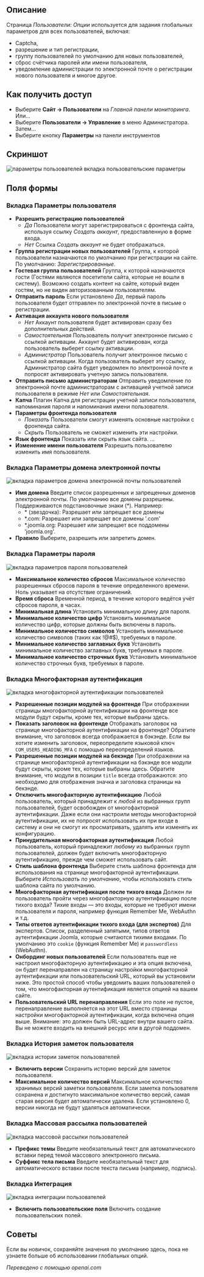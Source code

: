 <!-- Filename: Help4.x:Users:_Options / Display title: Пользователи: Настройки  -->

## Описание

Страница *Пользователи: Опции* используется для задания глобальных параметров для всех пользователей, включая:

- Captcha,
- разрешение и тип регистрации,
- группу пользователей по умолчанию для новых пользователей,
- сброс счётчика паролей или имени пользователя,
- уведомление администрации по электронной почте о регистрации нового пользователя и многое другое.

## Как получить доступ

* Выберите **Сайт → Пользователи** на *Главной панели мониторинга*. Или...
* Выберите **Пользователи → Управление** в меню Администратора. Затем...
* Выберите кнопку **Параметры** на панели инструментов

## Скриншот

![параметры пользователей вкладка пользовательские параметры](../../../ru/images/users/users-options-user-options-tab.png)

## Поля формы

### Вкладка Параметры пользователя

- **Разрешить регистрацию пользователей**
  - *Да* Пользователи могут зарегистрироваться с фронтенда сайта, используя
    ссылку *Создать аккаунт*, предоставленную в форме входа.
  - *Нет* Ссылка *Создать аккаунт* не будет отображаться.
- **Группа регистрации новых пользователей** Группа, к которой пользователи назначаются по умолчанию при регистрации на сайте. По умолчанию: *Зарегистрированные*.
- **Гостевая группа пользователей** Группа, к которой назначаются гости (Гостями
  являются посетители сайта, которые не вошли в систему). Возможно
  создать контент на сайте, который виден гостям, но не виден
  авторизованным пользователям.
- **Отправить пароль** Если установлено *Да*, первый пароль пользователя будет
  отправлен по электронной почте в письме о регистрации.
- **Активация аккаунта нового пользователя**
  - *Нет* Аккаунт пользователя будет активирован сразу без дополнительных действий.
  - *Самостоятельная* Пользователь получит электронное письмо с ссылкой активации. Аккаунт будет активирован, когда пользователь выберет ссылку активации.
  - *Администратор* Пользователь получит электронное письмо с ссылкой активации. Когда пользователь выберет эту ссылку, Администратор сайта будет уведомлен по электронной почте и попросят активировать учетную запись пользователя.
- **Отправить письмо администраторам** Отправить уведомление по электронной почте
  администраторам с активацией учетной записи пользователя в режиме *Нет* или *Самостоятельная*.
- **Капча** Плагин Капча для регистрации учетной записи пользователя, напоминания
  пароля и напоминания имени пользователя.
- **Параметры фронтенда пользователя**
  - *Показать* Пользователи смогут изменять основные настройки с фронтенда сайта.
  - *Скрыть* Пользователь не сможет изменить эти настройки.
- **Язык фронтенда** Показать или скрыть язык сайта. ...
- **Изменение имени пользователя** Разрешить пользователю изменить имя пользователя.

### Вкладка Параметры домена электронной почты

![вкладка параметров домена электронной почты пользователей ](../../../ru/images/users/users-options-email-domain-options-tab.png)

- **Имя домена** Введите список разрешенных и запрещенных доменов электронной почты.
  По умолчанию все домены разрешены. Поддерживаются подстановочные знаки (\*). Например:
  - \* (звездочка): Разрешает или запрещает все домены
  - \*.com: Разрешает или запрещает все домены '.com'
  - \*.joomla.org: Разрешает или запрещает все поддомены 'joomla.org'.
- **Правило** Выберите, разрешить или запретить домен.

### Вкладка Параметры пароля

![вкладка параметров пароля пользователей ](../../../ru/images/users/users-options-password-options-tab.png)

- **Максимальное количество сбросов** Максимальное количество разрешенных
  сбросов пароля в течение определенного времени. Ноль указывает на отсутствие ограничений.
- **Время сброса** Временной период, в течение которого ведётся учёт сбросов пароля, в часах.
- **Минимальная длина** Установить минимальную длину для пароля.
- **Минимальное количество цифр** Установить минимальное количество цифр, которые должны
  быть включены в пароль.
- **Минимальное количество символов** Установить минимальное количество символов (таких как !@#\$),
  требуемых в пароле.
- **Минимальное количество заглавных букв** Установить минимальное количество заглавных
  букв, требуемых в пароле.
- **Минимальное количество строчных букв** Установить минимальное количество строчных
  букв, требуемых в пароле.

### Вкладка Многофакторная аутентификация

![вкладка многофакторной аутентификации пользователей ](../../../ru/images/users/users-options-multi-factor-authentication-tab.png)

- **Разрешенные позиции модулей на фронтенде** При отображении страницы
  многофакторной аутентификации на фронтенде все модули будут скрыты, кроме
  тех, которые выбраны здесь.
- **Показать заголовок на фронтенде** Отображать заголовок на странице
  многофакторной аутентификации на фронтенде? Обратите внимание, что
  заголовок всегда отображается в бэкэнде. Если вы хотите изменить
  заголовок, переопределите языковой ключ `COM_USERS_HEADING_MFA` с помощью
  переопределений языков.
- **Разрешенные позиции модулей на бекэнде** При отображении на
  странице многофакторной аутентификации на бэкэнде все модули будут скрыты, кроме
  тех, которые выбраны здесь. Обратите внимание, что модули в позиции
  `title` всегда отображаются: это необходимо для
  отображения значка и заголовка страницы на бекэнде.
- **Отключить многофакторную аутентификацию** Любой пользователь, который принадлежит к *любой*
  из выбранных групп пользователей, будет освобожден от многофакторной
  аутентификации. Даже если они настроили методы многофакторной
  аутентификации, их не попросят использовать их при входе в
  систему и они не смогут их просматривать, удалять или изменять их
  конфигурацию.
- **Принудительная многофакторная аутентификация** Любой пользователь,
  который принадлежит *любому* из выбранных групп пользователей, должен будет включить
  многофакторную аутентификацию, прежде чем сможет использовать сайт.
- **Стиль шаблона фронтенда** Выберите стиль шаблона
  фронтенда для использования на странице многофакторной
  аутентификации. Выберите *Использовать по умолчанию*, чтобы использовать
  стиль шаблона сайта по умолчанию.
- **Многофакторная аутентификация после тихого входа** Должен ли
  пользователь пройти через многофакторную аутентификацию после тихого
  входа? Тихие входы — это входы, которые не требуют имени пользователя и
  пароля, например функция Remember Me, WebAuthn и т.д.
- **Типы ответов аутентификации тихого входа (для экспертов)** Для
  экспертов. Список, разделенный запятыми, типов ответов аутентификации Joomla,
  которые считаются тихими входами. По умолчанию это `cookie` (функция
  Remember Me) и `passwordless` (WebAuthn).
- **Онбординг новых пользователей** Если пользователь еще не настроил
  многофакторную аутентификацию и эта опция включена, он будет
  перенаправлен на страницу настройки многофакторной аутентификации или
  пользовательский URL, который вы установили ниже. Это простой способ чтобы
  уведомить ваших пользователей о том, что многофакторная аутентификация
  является опцией на вашем сайте.
- **Пользовательский URL перенаправления** Если это поле не пустое, перенаправление
  выполняется на этот URL вместо страницы настройки многофакторной
  аутентификации, когда включена опция выше. Внимание: это должен быть
  URL-адрес внутри вашего сайта. Вы не можете входить на внешний
  ресурс или в другой поддомен.

### Вкладка История заметок пользователя

![вкладка истории заметок пользователей ](../../../ru/images/users/users-options-user-notes-history-tab.png)

- **Включить версии** Сохранить историю версий для заметок пользователя.
- **Максимальное количество версий** Максимальное количество хранимых
  версий заметки пользователя. Если заметка пользователя сохранена и
  достигнуто максимальное количество версий, самая старая версия будет
  автоматически удалена. Если установлено 0, версии никогда не будут удаляться автоматически.

### Вкладка Массовая рассылка пользователей

![вкладка массовой рассылки пользователей ](../../../ru/images/users/users-options-mass-mail-users-tab.png)

- **Префикс темы** Введите необязательный текст для автоматического
  вставки перед темой массового электронного письма.
- **Суффикс тела письма** Введите необязательный текст для автоматического
  вставки после текста письма (например, подпись).

### Вкладка Интеграция

![вкладка интеграции пользователей ](../../../ru/images/users/users-options-integration-tab.png)

- **Включить пользовательские поля** Включить создание пользовательских полей.

## Советы

Если вы новичок, сохраняйте значения по умолчанию здесь,
пока не узнаете больше об использовании глобальных опций.

*Переведено с помощью openai.com*  

